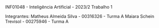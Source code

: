 INF01048 - Inteligência Artificial - 2023/2
Trabalho 1

Integrantes:
Matheus Almeida Silva   - 00316326    - Turma A
Maiara Schein Trevisol  - 00275946    - Turma A
